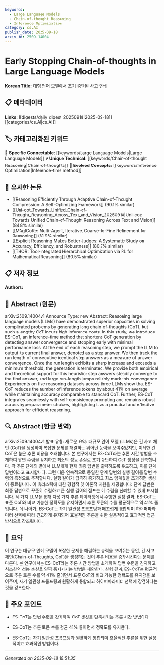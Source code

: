 ```yaml
---
keywords:
  - Large Language Models
  - Chain-of-thought Reasoning
  - Inference Optimization
category: cs.AI
publish_date: 2025-09-18
arxiv_id: 2509.14004
---
```


<!-- KEYWORD_LINKING_METADATA:
{
  "processed_timestamp": "2025-09-22 22:31:40.620291",
  "vocabulary_version": "1.0",
  "selected_keywords": [
    "Large Language Models",
    "Chain-of-thought Reasoning",
    "Inference Optimization"
  ],
  "rejected_keywords": [
    "Self-consistency Prompting"
  ],
  "similarity_scores": {
    "Large Language Models": 0.8,
    "Chain-of-thought Reasoning": 0.78,
    "Inference Optimization": 0.72
  },
  "extraction_method": "AI_prompt_based",
  "budget_applied": true
}
-->


# Early Stopping Chain-of-thoughts in Large Language Models

**Korean Title:** 대형 언어 모델에서 조기 중단된 사고 연쇄

## 📋 메타데이터

**Links**: [[digests/daily_digest_20250918|2025-09-18]]   [[categories/cs.AI|cs.AI]]

## 🏷️ 카테고리화된 키워드
**🔗 Specific Connectable**: [[keywords/Large Language Models|Large Language Models]]
**⚡ Unique Technical**: [[keywords/Chain-of-thought Reasoning|Chain-of-thoughts]]
**🚀 Evolved Concepts**: [[keywords/Inference Optimization|Inference-time method]]

## 🔗 유사한 논문
- [[Reasoning Efficiently Through Adaptive Chain-of-Thought Compression: A Self-Optimizing Framework]] (90.1% similar)
- [[Uni-cot_Towards_Unified_Chain-of-Thought_Reasoning_Across_Text_and_Vision_20250918|Uni-cot: Towards Unified Chain-of-Thought Reasoning Across Text and Vision]] (84.8% similar)
- [[MAgICoRe: Multi-Agent, Iterative, Coarse-to-Fine Refinement for Reasoning]] (81.9% similar)
- [[Explicit Reasoning Makes Better Judges: A Systematic Study on Accuracy, Efficiency, and Robustness]] (80.7% similar)
- [[THOR: Tool-Integrated Hierarchical Optimization via RL for Mathematical Reasoning]] (80.5% similar)

## 📋 저자 정보

**Authors:** 

## 📄 Abstract (원문)

arXiv:2509.14004v1 Announce Type: new 
Abstract: Reasoning large language models (LLMs) have demonstrated superior capacities in solving complicated problems by generating long chain-of-thoughts (CoT), but such a lengthy CoT incurs high inference costs. In this study, we introduce ES-CoT, an inference-time method that shortens CoT generation by detecting answer convergence and stopping early with minimal performance loss. At the end of each reasoning step, we prompt the LLM to output its current final answer, denoted as a step answer. We then track the run length of consecutive identical step answers as a measure of answer convergence. Once the run length exhibits a sharp increase and exceeds a minimum threshold, the generation is terminated. We provide both empirical and theoretical support for this heuristic: step answers steadily converge to the final answer, and large run-length jumps reliably mark this convergence. Experiments on five reasoning datasets across three LLMs show that ES-CoT reduces the number of inference tokens by about 41\% on average while maintaining accuracy comparable to standard CoT. Further, ES-CoT integrates seamlessly with self-consistency prompting and remains robust across hyperparameter choices, highlighting it as a practical and effective approach for efficient reasoning.

## 🔍 Abstract (한글 번역)

arXiv:2509.14004v1 발표 유형: 새로운
요약: 대규모 언어 모델 (LLMs)은 긴 사고 체인 (CoT)을 생성하여 복잡한 문제를 해결하는 뛰어난 능력을 보여주었지만, 이러한 긴 CoT은 높은 추론 비용을 초래합니다. 본 연구에서는 ES-CoT라는 추론 시간 방법을 소개하여 답변 수렴을 감지하고 최소의 성능 손실로 조기 중단하여 CoT 생성을 단축합니다. 각 추론 단계의 끝에서 LLM에게 현재 최종 답변을 출력하도록 유도하고, 이를 단계 답변이라고 표시합니다. 그런 다음 연속적으로 동일한 단계 답변의 실행 길이를 답변 수렴의 측정으로 추적합니다. 실행 길이가 급격히 증가하고 최소 임계값을 초과하면 생성이 종료됩니다. 이 휴리스틱에 대한 경험적 및 이론적 지원을 제공합니다: 단계 답변은 최종 답변으로 꾸준히 수렴하고 큰 실행 길이의 점프는 이 수렴을 신뢰할 수 있게 표시합니다. 세 가지 LLM을 통해 다섯 가지 추론 데이터셋에서 수행한 실험 결과, ES-CoT는 표준 CoT와 비교 가능한 정확도를 유지하면서 추론 토큰의 수를 평균적으로 약 41% 줄입니다. 더 나아가, ES-CoT는 자기 일관성 프롬프팅과 매끄럽게 통합되며 하이퍼파라미터 선택에 따라 견고하게 유지되어 효율적인 추론을 위한 실용적이고 효과적인 접근 방식으로 강조됩니다.

## 📝 요약

이 연구는 대규모 언어 모델이 복잡한 문제를 해결하는 능력을 보여주는 동안, 긴 사고 체인(Chain-of-Thoughts, CoT)을 생성하는 것이 추론 비용을 증가시킨다는 문제를 다룬다. 본 연구에서는 ES-CoT라는 추론 시간 방법을 소개하여 답변 수렴을 감지하고 최소한의 성능 손실로 일찍 중지시키는 방법을 제안한다. 실험 결과, ES-CoT는 평균적으로 추론 토큰 수를 약 41% 줄이면서 표준 CoT와 비교 가능한 정확도를 유지함을 보여주며, 자기 일관성 프롬프팅과 원활하게 통합되고 하이퍼파라미터 선택에 강건하다는 것을 강조한다.

## 🎯 주요 포인트

- ES-CoT는 답변 수렴을 감지하여 CoT 생성을 단축시키는 추론 시간 방법이다.

- ES-CoT는 추론 토큰 수를 평균 41% 줄이면서 정확도를 유지한다.

- ES-CoT는 자기 일관성 프롬프팅과 원활하게 통합되며 효율적인 추론을 위한 실용적이고 효과적인 방법이다.

---

*Generated on 2025-09-18 16:51:35*